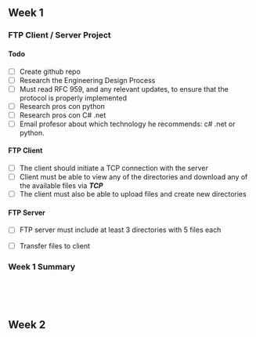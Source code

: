 ## Week 1

### FTP Client / Server Project

#### Todo
- [ ] Create github repo
- [ ] Research the Engineering Design Process
- [ ] Must read RFC 959, and any relevant updates, to ensure that the protocol is properly implemented
- [ ] Research pros con python
- [ ] Research pros con C# .net
- [ ] Email profesor about which technology he recommends: c# .net or python.

#### FTP Client
- [ ] The client should initiate a TCP connection with the server  
- [ ] Client must be able to view any of the directories and download any of the available files via ___TCP___
- [ ] The client must also be able to upload files and create new directories

#### FTP Server
- [ ] FTP server must include at least 3 directories with 5 files each
- [ ] Transfer files to client


### Week 1 Summary
<br>
<br>
<br>

## Week 2
